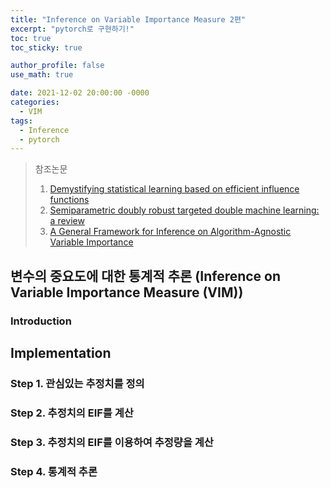```yaml
---
title: "Inference on Variable Importance Measure 2편"
excerpt: "pytorch로 구현하기!"
toc: true
toc_sticky: true

author_profile: false
use_math: true

date: 2021-12-02 20:00:00 -0000
categories: 
  - VIM
tags:
  - Inference
  - pytorch
---
```



> 참조논문
> 1. [Demystifying statistical learning based on efficient influence functions](https://arxiv.org/abs/2107.00681)
> 2. [Semiparametric doubly robust targeted double machine learning: a review](https://arxiv.org/abs/2203.06469)
> 3. [A General Framework for Inference on Algorithm-Agnostic Variable Importance](https://www.tandfonline.com/doi/full/10.1080/01621459.2021.2003200)

## 변수의 중요도에 대한 통계적 추론 (Inference on Variable Importance Measure (VIM))

### Introduction


## Implementation

### Step 1. 관심있는 추정치를 정의


### Step 2. 추정치의 EIF를 계산


### Step 3. 추정치의 EIF를 이용하여 추정량을 계산


### Step 4. 통계적 추론


<!--stackedit_data:
eyJoaXN0b3J5IjpbMjA1MDk3OTE1OCw2ODAzNzU2NjhdfQ==
-->